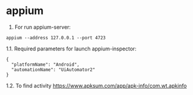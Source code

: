 # appium

1. For run appium-server:

```appium --address 127.0.0.1 --port 4723```

1.1. Required parameters for launch appium-inspector:

```
{
  "platformName": "Android",
  "automationName": "UiAutomator2"
}
```
1.2. To find activity https://www.apksum.com/app/apk-info/com.wt.apkinfo